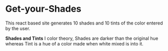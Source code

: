 # Get-your-Shades
This react based site generates 10 shades and 10 tints of the color entered by the user.

<b>Shades and Tints</b>
I color theory, Shades are darker than the original hue whereas Tint is a hue of a color made when white mixed is into it.

